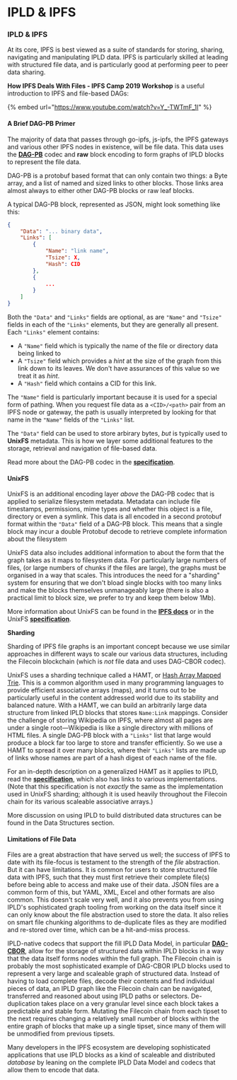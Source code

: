 # IPLD & IPFS

### IPLD & IPFS

At its core, IPFS is best viewed as a suite of standards for storing, sharing, navigating and manipulating IPLD data. IPFS is particularly skilled at leading with structured file data, and is particularly good at performing peer to peer data sharing.

**How IPFS Deals With Files - IPFS Camp 2019 Workshop** is a useful introduction to IPFS and file-based DAGs:

{% embed url="https://www.youtube.com/watch?v=Y_-TWTmF_1I" %}

#### A Brief DAG-PB Primer

The majority of data that passes through go-ipfs, js-ipfs, the IPFS gateways and various other IPFS nodes in existence, will be file data. This data uses the [**DAG-PB**](https://ipld.io/specs/codecs/dag-pb/) codec and **raw** block encoding to form graphs of IPLD blocks to represent the file data.

DAG-PB is a protobuf based format that can only contain two things: a Byte array, and a list of named and sized links to other blocks. Those links area almost always to either other DAG-PB blocks or raw leaf blocks.

A typical DAG-PB block, represented as JSON, might look something like this:

```json
{
    "Data": "... binary data",
    "Links": [
        {
            "Name": "link name",
            "Tsize": X,
            "Hash": CID
        },
        {
            ...
        }
    ]
}
```

Both the `"Data"` and `"Links"` fields are optional, as are `"Name"` and `"Tsize"` fields in each of the `"Links"` elements, but they are generally all present. Each `"Links"` element contains:

* A `"Name"` field which is typically the name of the file or directory data being linked to
* A `"Tsize"` field which provides a _hint_ at the size of the graph from this link down to its leaves. We don't have assurances of this value so we treat it as _hint_.
* A `"Hash"` field which contains a CID for this link.

The `"Name"` field is particularly important because it is used for a special form of pathing. When you request file data as a `<CID>/<path>` pair from an IPFS node or gateway, the path is usually interpreted by looking for that name in the `"Name"` fields of the `"Links"` list.

The `"Data"` field can be used to store arbirary bytes, _but_ is typically used to **UnixFS** metadata. This is how we layer some additional features to the storage, retrieval and navigation of file-based data.

Read more about the DAG-PB codec in the [**specification**](https://ipld.io/specs/codecs/dag-pb/).

#### UnixFS

UnixFS is an additional encoding layer _above_ the DAG-PB codec that is applied to serialize filesystem metadata. Metadata can include file timestamps, permissions, mime types and whether this object is a file, directory or even a symlink. This data is all encoded in a second protobuf format within the `"Data"` field of a DAG-PB block. This means that a single block may incur a double Protobuf decode to retrieve complete information about the filesystem

UnixFS data also includes additional information to about the form that the graph takes as it maps to filesystem data. For particularly large numbers of files, (or large numbers of chunks if the files are large), the graphs must be organised in a way that scales. This introduces the need for a "sharding" system for ensuring that we don't bload single blocks with too many links and make the blocks themselves unmanageably large (there is also a practical limit to block size, we prefer to try and keep them below 1Mb).

More information about UnixFS can be found in the [**IPFS docs**](https://docs.ipfs.io/concepts/file-systems/#unix-file-system-unixfs) or in the UnixFS [**specification**](https://github.com/ipfs/specs/blob/master/UNIXFS.md).

**Sharding**

Sharding of IPFS file graphs is an important concept because we use similar approaches in different ways to scale our various data structures, including the Filecoin blockchain (which is _not_ file data and uses DAG-CBOR codec).

UnixFS uses a sharding technique called a HAMT, or [Hash Array Mapped Trie](https://en.wikipedia.org/wiki/Hash\_array\_mapped\_trie). This is a common algorithm used in many programming languages to provide efficient associative arrays (maps), and it turns out to be particularly useful in the content addressed world due to its stability and balanced nature. With a HAMT, we can build an arbitrarily large data structure from linked IPLD blocks that stores `Name:Link` mappings. Consider the challenge of storing Wikipedia on IPFS, where almost all pages are under a single root—Wikipedia is like a single directory with millions of HTML files. A single DAG-PB block with a `"Links"` list that large would produce a block far too large to store and transfer efficiently. So we use a HAMT to spread it over many blocks, where their `"Links"` lists are made up of links whose names are part of a hash digest of each name of the file.

For an in-depth description on a generalized HAMT as it applies to IPLD, read the [**specification**](https://ipld.io/specs/advanced-data-layouts/hamt/), which also has links to various implementations. (Note that this specification is not _exactly_ the same as the implementation used in UnixFS sharding; although it is used heavily throughout the Filecoin chain for its various scaleable associative arrays.)

More discussion on using IPLD to build distributed data structures can be found in the Data Structures section.

#### Limitations of File Data

Files are a great abstraction that have served us well; the success of IPFS to date with its file-focus is testament to the strength of the _file_ abstraction. But it can have limitations. It is common for users to store structured file data with IPFS, such that they must first retrieve their complete file(s) before being able to access and make use of their data. JSON files are a common form of this, but YAML, XML, Excel and other formats are also common. This doesn't scale very well, and it also prevents you from using IPLD's sophisticated graph tooling from working on the data itself since it can only know about the file abstraction used to store the data. It also relies on smart file chunking algorithms to de-duplicate files as they are modified and re-stored over time, which can be a hit-and-miss process.

IPLD-native codecs that support the fill IPLD Data Model, in particular [**DAG-CBOR**](https://ipld.io/specs/codecs/dag-cbor/), allow for the storage of structured data within IPLD blocks in a way that the data itself forms nodes within the full graph. The Filecoin chain is probably the most sophisticated example of DAG-CBOR IPLD blocks used to represent a very large and scaleable graph of structured data. Instead of having to load complete files, decode their contents and find individual pieces of data, an IPLD graph like the Filecoin chain can be navigated, transferred and reasoned about using IPLD paths or selectors. De-duplication takes place on a very granular level since each block takes a predictable and stable form. Mutating the Filecoin chain from each tipset to the next requires changing a relatively small number of blocks within the entire graph of blocks that make up a single tipset, since many of them will be unmodified from previous tipsets.

Many developers in the IPFS ecosystem are developing sophisticated applications that use IPLD blocks as a kind of scaleable and distributed _database_ by leaning on the complete IPLD Data Model and codecs that allow them to encode that data.
